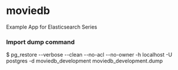 # moviedb

Example App for Elasticsearch Series


### Import dump command

$ pg_restore --verbose --clean --no-acl --no-owner -h localhost -U postgres -d moviedb_development moviedb_development.dump
